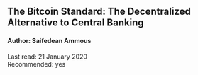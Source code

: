 ## The Bitcoin Standard: The Decentralized Alternative to Central Banking

#### Author: Saifedean Ammous

Last read: 21 January 2020  
Recommended: yes  
